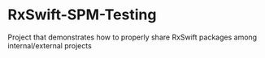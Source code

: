 # RxSwift-SPM-Testing
Project that demonstrates how to properly share RxSwift packages among internal/external projects
